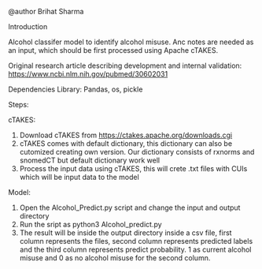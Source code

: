 

@author Brihat Sharma

Introduction

Alcohol classifer model to identify alcohol misuse. Anc notes are needed as an input, which should be first processed using Apache cTAKES. 

Original research article describing development and internal validation: https://www.ncbi.nlm.nih.gov/pubmed/30602031

Dependencies Library: Pandas, os, pickle

Steps:

cTAKES:

1) Download cTAKES from https://ctakes.apache.org/downloads.cgi
2) cTAKES comes with default dictionary, this dictionary can also be cutomized creating own version. Our dictionary consists of rxnorms and snomedCT but default dictionary work well
3) Process the input data using cTAKES, this will crete .txt files with CUIs which will be input data to the model



Model:

1) Open the Alcohol_Predict.py script and change the input and output directory
2) Run the sript as python3 Alcohol_predict.py
3) The result will be inside the output directory inside a csv file, first column represents the files, second column represents predicted labels and the third column represents predict probability. 1 as current alcohol misuse and 0 as no alcohol misuse for the second column.  
